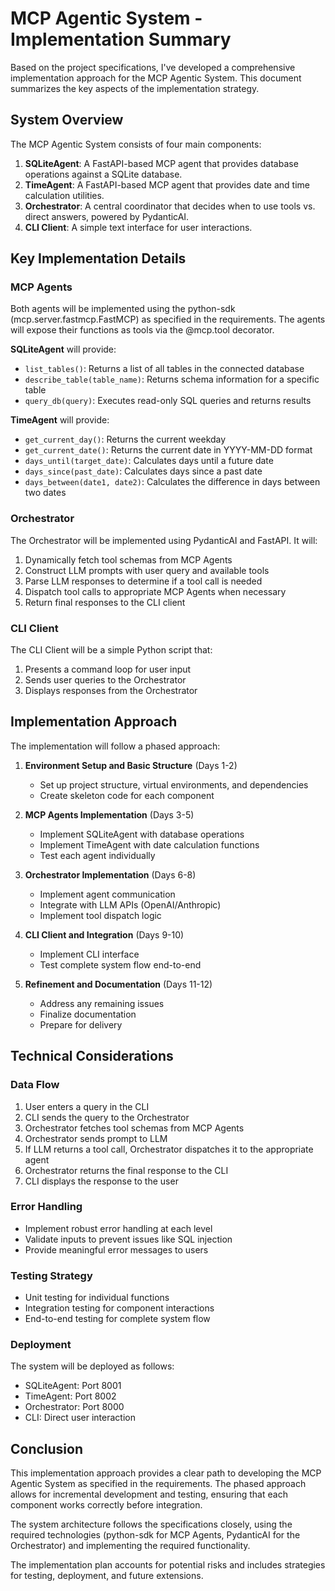 # MCP Agentic System - Implementation Summary

Based on the project specifications, I've developed a comprehensive implementation approach for the MCP Agentic System. This document summarizes the key aspects of the implementation strategy.

## System Overview

The MCP Agentic System consists of four main components:

1. **SQLiteAgent**: A FastAPI-based MCP agent that provides database operations against a SQLite database.
2. **TimeAgent**: A FastAPI-based MCP agent that provides date and time calculation utilities.
3. **Orchestrator**: A central coordinator that decides when to use tools vs. direct answers, powered by PydanticAI.
4. **CLI Client**: A simple text interface for user interactions.

## Key Implementation Details

### MCP Agents

Both agents will be implemented using the python-sdk (mcp.server.fastmcp.FastMCP) as specified in the requirements. The agents will expose their functions as tools via the @mcp.tool decorator.

**SQLiteAgent** will provide:
- `list_tables()`: Returns a list of all tables in the connected database
- `describe_table(table_name)`: Returns schema information for a specific table
- `query_db(query)`: Executes read-only SQL queries and returns results

**TimeAgent** will provide:
- `get_current_day()`: Returns the current weekday
- `get_current_date()`: Returns the current date in YYYY-MM-DD format
- `days_until(target_date)`: Calculates days until a future date
- `days_since(past_date)`: Calculates days since a past date
- `days_between(date1, date2)`: Calculates the difference in days between two dates

### Orchestrator

The Orchestrator will be implemented using PydanticAI and FastAPI. It will:
1. Dynamically fetch tool schemas from MCP Agents
2. Construct LLM prompts with user query and available tools
3. Parse LLM responses to determine if a tool call is needed
4. Dispatch tool calls to appropriate MCP Agents when necessary
5. Return final responses to the CLI client

### CLI Client

The CLI Client will be a simple Python script that:
1. Presents a command loop for user input
2. Sends user queries to the Orchestrator
3. Displays responses from the Orchestrator

## Implementation Approach

The implementation will follow a phased approach:

1. **Environment Setup and Basic Structure** (Days 1-2)
   - Set up project structure, virtual environments, and dependencies
   - Create skeleton code for each component

2. **MCP Agents Implementation** (Days 3-5)
   - Implement SQLiteAgent with database operations
   - Implement TimeAgent with date calculation functions
   - Test each agent individually

3. **Orchestrator Implementation** (Days 6-8)
   - Implement agent communication
   - Integrate with LLM APIs (OpenAI/Anthropic)
   - Implement tool dispatch logic

4. **CLI Client and Integration** (Days 9-10)
   - Implement CLI interface
   - Test complete system flow end-to-end

5. **Refinement and Documentation** (Days 11-12)
   - Address any remaining issues
   - Finalize documentation
   - Prepare for delivery

## Technical Considerations

### Data Flow

1. User enters a query in the CLI
2. CLI sends the query to the Orchestrator
3. Orchestrator fetches tool schemas from MCP Agents
4. Orchestrator sends prompt to LLM
5. If LLM returns a tool call, Orchestrator dispatches it to the appropriate agent
6. Orchestrator returns the final response to the CLI
7. CLI displays the response to the user

### Error Handling

- Implement robust error handling at each level
- Validate inputs to prevent issues like SQL injection
- Provide meaningful error messages to users

### Testing Strategy

- Unit testing for individual functions
- Integration testing for component interactions
- End-to-end testing for complete system flow

### Deployment

The system will be deployed as follows:
- SQLiteAgent: Port 8001
- TimeAgent: Port 8002
- Orchestrator: Port 8000
- CLI: Direct user interaction

## Conclusion

This implementation approach provides a clear path to developing the MCP Agentic System as specified in the requirements. The phased approach allows for incremental development and testing, ensuring that each component works correctly before integration.

The system architecture follows the specifications closely, using the required technologies (python-sdk for MCP Agents, PydanticAI for the Orchestrator) and implementing the required functionality.

The implementation plan accounts for potential risks and includes strategies for testing, deployment, and future extensions.
